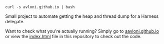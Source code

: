 ```
curl -s avloni.github.io | bash
```

Small project to automate getting the heap and thread dump for a Harness delegate.

Want to check what you're actually running?  Simply go to [aavloni.github.io](https://aavloni.github.io) or view the [index.html](https://github.com/aavloni/aavloni.github.io/blob/master/index.html) file in this repository to check out the code.

